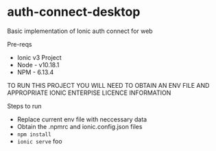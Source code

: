 # auth-connect-desktop
Basic implementation of Ionic auth connect for web

Pre-reqs
- Ionic v3 Project 
- Node - v10.18.1
- NPM - 6.13.4

TO RUN THIS PROJECT YOU WILL NEED TO OBTAIN AN ENV FILE AND APPROPRIATE IONIC ENTERPISE LICENCE INFORMATION

Steps to run
- Replace current env file with neccessary data
- Obtain the .npmrc and ionic.config.json files
- `npm install`
- `ionic serve`
foo
